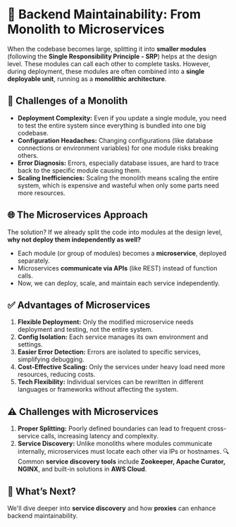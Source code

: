 # 🔧 **Backend Maintainability: From Monolith to Microservices**
When the codebase becomes large, splitting it into **smaller modules** (following the **Single Responsibility Principle - SRP**) helps at the design level. These modules can call each other to complete tasks. However, during deployment, these modules are often combined into a **single deployable unit**, running as a **monolithic architecture**.

## 🚨 **Challenges of a Monolith**
* **Deployment Complexity:** Even if you update a single module, you need to test the entire system since everything is bundled into one big codebase.
* **Configuration Headaches:** Changing configurations (like database connections or environment variables) for one module risks breaking others.
* **Error Diagnosis:** Errors, especially database issues, are hard to trace back to the specific module causing them.
* **Scaling Inefficiencies:** Scaling the monolith means scaling the entire system, which is expensive and wasteful when only some parts need more resources.

## 🌐 **The Microservices Approach**
The solution? If we already split the code into modules at the design level, **why not deploy them independently as well?**
* Each module (or group of modules) becomes a **microservice**, deployed separately.
* Microservices **communicate via APIs** (like REST) instead of function calls.
* Now, we can deploy, scale, and maintain each service independently.

## ✅ **Advantages of Microservices**
1. **Flexible Deployment:** Only the modified microservice needs deployment and testing, not the entire system.
2. **Config Isolation:** Each service manages its own environment and settings.
3. **Easier Error Detection:** Errors are isolated to specific services, simplifying debugging.
4. **Cost-Effective Scaling:** Only the services under heavy load need more resources, reducing costs.
5. **Tech Flexibility:** Individual services can be rewritten in different languages or frameworks without affecting the system.

## ⚠️ **Challenges with Microservices**
1. **Proper Splitting:** Poorly defined boundaries can lead to frequent cross-service calls, increasing latency and complexity.
2. **Service Discovery:** Unlike monoliths where modules communicate internally, microservices must locate each other via IPs or hostnames.
   🔍 Common **service discovery tools** include **Zookeeper, Apache Curator, NGINX**, and built-in solutions in **AWS Cloud**.

## 🧭 **What’s Next?**

We'll dive deeper into **service discovery** and how **proxies** can enhance backend maintainability.
